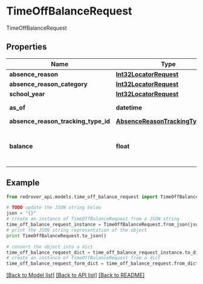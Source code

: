 # TimeOffBalanceRequest

TimeOffBalanceRequest

## Properties

Name | Type | Description | Notes
------------ | ------------- | ------------- | -------------
**absence_reason** | [**Int32LocatorRequest**](Int32LocatorRequest.md) |  | [optional] 
**absence_reason_category** | [**Int32LocatorRequest**](Int32LocatorRequest.md) |  | [optional] 
**school_year** | [**Int32LocatorRequest**](Int32LocatorRequest.md) |  | [optional] 
**as_of** | **datetime** | The &#39;AsOf&#39; date | [optional] 
**absence_reason_tracking_type_id** | [**AbsenceReasonTrackingTypeEnum**](AbsenceReasonTrackingTypeEnum.md) |  | [optional] 
**balance** | **float** | The balance for this time off balance request | [optional] 

## Example

```python
from redrover_api.models.time_off_balance_request import TimeOffBalanceRequest

# TODO update the JSON string below
json = "{}"
# create an instance of TimeOffBalanceRequest from a JSON string
time_off_balance_request_instance = TimeOffBalanceRequest.from_json(json)
# print the JSON string representation of the object
print TimeOffBalanceRequest.to_json()

# convert the object into a dict
time_off_balance_request_dict = time_off_balance_request_instance.to_dict()
# create an instance of TimeOffBalanceRequest from a dict
time_off_balance_request_form_dict = time_off_balance_request.from_dict(time_off_balance_request_dict)
```
[[Back to Model list]](../README.md#documentation-for-models) [[Back to API list]](../README.md#documentation-for-api-endpoints) [[Back to README]](../README.md)


